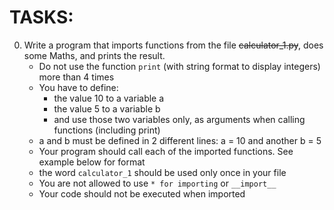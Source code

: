 # TASKS:
0. Write a program that imports functions from the file ~~calculator_1.py~~, does some Maths, and prints the result.
    - Do not use the function `print` (with string format to display integers) more than 4 times
    - You have to define:
         - the value 10 to a variable a
         - the value 5 to a variable b
         - and use those two variables only, as arguments when calling functions (including print)
    - a and b must be defined in 2 different lines: a = 10 and another b = 5
    - Your program should call each of the imported functions. See example below for format
    - the word `calculator_1` should be used only once in your file
    - You are not allowed to use `* for importing` or `__import__`
    - Your code should not be executed when imported


